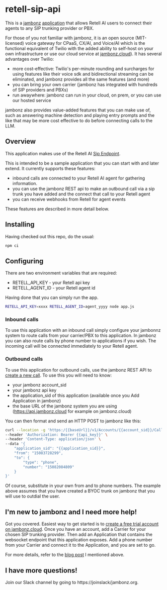 # retell-sip-api

This is a [jambonz](https://jambonz.org) [application](https://www.jambonz.org/docs/webhooks/overview/) that allows Retell AI users to connect their agents to any SIP trunking provider or PBX.

For those of you not familiar with jambonz, it is an open source (MIT-licensed) voice gateway for CPaaS, CX/AI, and Voice/AI which is the functional equivalent of Twilio with the added ability to self-host on your own infrastructure or use our cloud service at [jambonz.cloud](https://jambonz.cloud)).  It has several advantages over Twilio:

- more cost-effective: Twilio's per-minute rounding and surcharges for using features like their voice sdk and bidirectional streaming can be eliminated, and jambonz provides all the same features (and more)
- you can bring your own carrier (jambonz has integrated with hundreds of SIP providers and PBXs)
- run awaywhere: jambonz can run in your cloud, on prem, or you can use our hosted service

jambonz also provides value-added features that you can make use of, such as answering machine detection and playing entry prompts and the like that may be more cost effective to do before connecting calls to the LLM.

## Overview

This application makes use of the Retell AI [Sip Endpoint](https://docs.retellai.com/make-calls/custom-telephony#method-2-dial-to-sip-endpoint).

This is intended to be a sample application that you can start with and later extend. It currently supports these features:

- inbound calls are connected to your Retell AI agent for gathering information.
- you can use the jambonz REST api to make an outbound call via a sip trunk you have added and the connect that call to your Retell agent
- you can receive webhooks from Retell for agent events

These features are described in more detail below.

## Installing

Having checked out this repo, do the usual:
```bash
npm ci
```

## Configuring

There are two environment variables that are required:

- RETELL_API_KEY - your Retell api key
- RETELL_AGENT_ID - your Retell agent id

Having done that you can simply run the app.

```bash
RETELL_API_KEY=xxxx RETELL_AGENT_ID=agent_yyyy node app.js
```

### Inbound calls
To use this application with an inbound call simply configure your jambonnz system to route calls from your carrier/PBX to this application.  In jambonz you can also route calls by phone number to applications if you wish.  The incoming call will be connected immediately to your Retell agent.

### Outbound calls
To use this application for outbound calls, use the jambonz REST API to [create a new call](https://api.jambonz.org/#243a2edd-7999-41db-bd0d-08082bbab401).  To use this you will need to know:

- your jambonz account_sid
- your jambonz api key
- the application_sid of this application (available once you Add Application in jambonz)
- the base URL of the jambonz system you are using (https://api.jambonz.cloud for example on jambonz.cloud)

You can then format and send an HTTP POST to jambonz like this:

```bash
curl --location -g 'https:/{{baseUrl}}/v1/Accounts/{{account_sid}}/Calls' \
--header 'Authorization: Bearer {{api_key}}' \
--header 'Content-Type: application/json' \
--data '{
    "application_sid": "{{application_sid}}",
    "from": "15083728299",
    "to": {
        "type": "phone",
        "number": "15082084809"
    }
}'
```

Of course, substitute in your own from and to phone numbers.  The example above assumes that you have created a BYOC trunk on jambonz that you will use to outdial the user.

## I'm new to jambonz and I need more help!

Got you covered.  Easiest way to get started is to [create a free trial account on jambonz.cloud](https://jambonz.cloud/register).  Once you have an account, add a Carrier for your chosen SIP trunking provider.  Then add an Application that contains the websocket endpoint that this application exposes.  Add a phone number from your Carrier and connect it to the Application, and you are set to go.

For more details, refer to the [blog post](https://blog.jambonz.org/using-jambonz-for-telephony-integration-with-retell-ai) I mentioned above.

## I have more questions!
Join our Slack channel by going to https://joinslack/jambonz.org.
